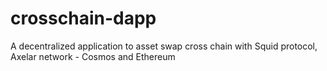 # crosschain-dapp
A decentralized application to asset swap cross chain with Squid protocol, Axelar network  - Cosmos and Ethereum
